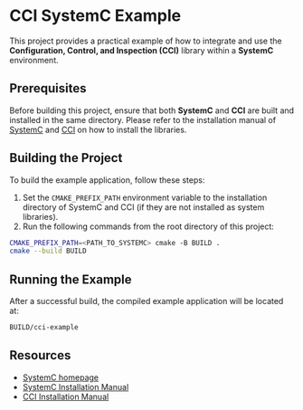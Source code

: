 # CCI SystemC Example

This project provides a practical example of how to integrate and use the **Configuration, Control, and Inspection (CCI)** library within a **SystemC** environment.

## Prerequisites

Before building this project, ensure that both **SystemC** and **CCI** are built and installed in the same directory.
Please refer to the installation manual of [SystemC][2] and [CCI][3] on how to install the libraries.

## Building the Project

To build the example application, follow these steps:

1. Set the `CMAKE_PREFIX_PATH` environment variable to the installation directory of SystemC and CCI (if they are not installed as system libraries).
2. Run the following commands from the root directory of this project:

```sh
CMAKE_PREFIX_PATH=<PATH_TO_SYSTEMC> cmake -B BUILD .
cmake --build BUILD
```

## Running the Example
After a successful build, the compiled example application will be located at:
```sh
BUILD/cci-example
```

## Resources

* [SystemC homepage][1]
* [SystemC Installation Manual][2]
* [CCI Installation Manual][3]

[1]: https://systemc.org
[2]: https://github.com/accellera-official/systemc/blob/main/INSTALL.md
[3]: https://github.com/accellera-official/cci/blob/main/INSTALL.md

